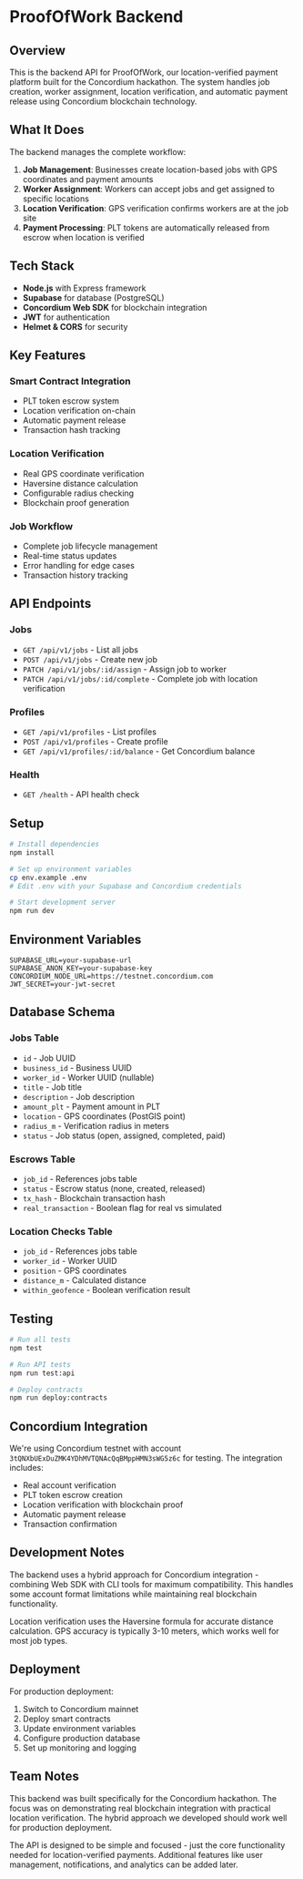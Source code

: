 # ProofOfWork Backend

## Overview

This is the backend API for ProofOfWork, our location-verified payment platform built for the Concordium hackathon. The system handles job creation, worker assignment, location verification, and automatic payment release using Concordium blockchain technology.

## What It Does

The backend manages the complete workflow:

1. **Job Management**: Businesses create location-based jobs with GPS coordinates and payment amounts
2. **Worker Assignment**: Workers can accept jobs and get assigned to specific locations
3. **Location Verification**: GPS verification confirms workers are at the job site
4. **Payment Processing**: PLT tokens are automatically released from escrow when location is verified

## Tech Stack

- **Node.js** with Express framework
- **Supabase** for database (PostgreSQL)
- **Concordium Web SDK** for blockchain integration
- **JWT** for authentication
- **Helmet & CORS** for security

## Key Features

### Smart Contract Integration
- PLT token escrow system
- Location verification on-chain
- Automatic payment release
- Transaction hash tracking

### Location Verification
- Real GPS coordinate verification
- Haversine distance calculation
- Configurable radius checking
- Blockchain proof generation

### Job Workflow
- Complete job lifecycle management
- Real-time status updates
- Error handling for edge cases
- Transaction history tracking

## API Endpoints

### Jobs
- `GET /api/v1/jobs` - List all jobs
- `POST /api/v1/jobs` - Create new job
- `PATCH /api/v1/jobs/:id/assign` - Assign job to worker
- `PATCH /api/v1/jobs/:id/complete` - Complete job with location verification

### Profiles
- `GET /api/v1/profiles` - List profiles
- `POST /api/v1/profiles` - Create profile
- `GET /api/v1/profiles/:id/balance` - Get Concordium balance

### Health
- `GET /health` - API health check

## Setup

```bash
# Install dependencies
npm install

# Set up environment variables
cp env.example .env
# Edit .env with your Supabase and Concordium credentials

# Start development server
npm run dev
```

## Environment Variables

```env
SUPABASE_URL=your-supabase-url
SUPABASE_ANON_KEY=your-supabase-key
CONCORDIUM_NODE_URL=https://testnet.concordium.com
JWT_SECRET=your-jwt-secret
```

## Database Schema

### Jobs Table
- `id` - Job UUID
- `business_id` - Business UUID
- `worker_id` - Worker UUID (nullable)
- `title` - Job title
- `description` - Job description
- `amount_plt` - Payment amount in PLT
- `location` - GPS coordinates (PostGIS point)
- `radius_m` - Verification radius in meters
- `status` - Job status (open, assigned, completed, paid)

### Escrows Table
- `job_id` - References jobs table
- `status` - Escrow status (none, created, released)
- `tx_hash` - Blockchain transaction hash
- `real_transaction` - Boolean flag for real vs simulated

### Location Checks Table
- `job_id` - References jobs table
- `worker_id` - Worker UUID
- `position` - GPS coordinates
- `distance_m` - Calculated distance
- `within_geofence` - Boolean verification result

## Testing

```bash
# Run all tests
npm test

# Run API tests
npm run test:api

# Deploy contracts
npm run deploy:contracts
```

## Concordium Integration

We're using Concordium testnet with account `3tQNXbUExDuZMK4YDhMVTQNAcQqBMppHMN3sWG5z6c` for testing. The integration includes:

- Real account verification
- PLT token escrow creation
- Location verification with blockchain proof
- Automatic payment release
- Transaction confirmation

## Development Notes

The backend uses a hybrid approach for Concordium integration - combining Web SDK with CLI tools for maximum compatibility. This handles some account format limitations while maintaining real blockchain functionality.

Location verification uses the Haversine formula for accurate distance calculation. GPS accuracy is typically 3-10 meters, which works well for most job types.

## Deployment

For production deployment:

1. Switch to Concordium mainnet
2. Deploy smart contracts
3. Update environment variables
4. Configure production database
5. Set up monitoring and logging

## Team Notes

This backend was built specifically for the Concordium hackathon. The focus was on demonstrating real blockchain integration with practical location verification. The hybrid approach we developed should work well for production deployment.

The API is designed to be simple and focused - just the core functionality needed for location-verified payments. Additional features like user management, notifications, and analytics can be added later.